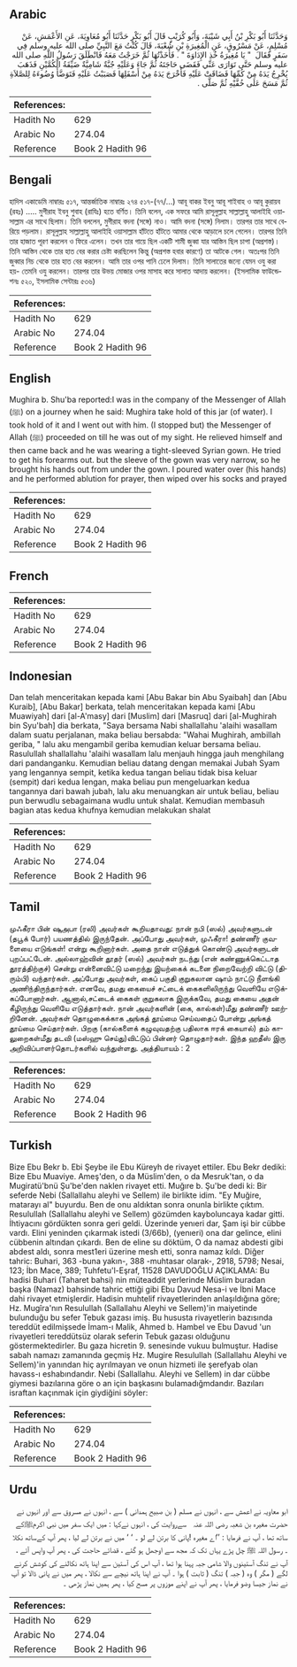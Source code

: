 ## Arabic


<div dir="rtl" lang="ar" style={{fontSize:'larger',backgroundColor:'#f8f9fa',padding:20}}>
وَحَدَّثَنَا أَبُو بَكْرِ بْنُ أَبِي شَيْبَةَ، وَأَبُو كُرَيْبٍ قَالَ أَبُو بَكْرٍ حَدَّثَنَا أَبُو مُعَاوِيَةَ، عَنِ الأَعْمَشِ، عَنْ مُسْلِمٍ، عَنْ مَسْرُوقٍ، عَنِ الْمُغِيرَةِ بْنِ شُعْبَةَ، قَالَ كُنْتُ مَعَ النَّبِيِّ صلى الله عليه وسلم فِي سَفَرٍ فَقَالَ ‏ "‏ يَا مُغِيرَةُ خُذِ الإِدَاوَةَ ‏"‏ ‏.‏ فَأَخَذْتُهَا ثُمَّ خَرَجْتُ مَعَهُ فَانْطَلَقَ رَسُولُ اللَّهِ صلى الله عليه وسلم حَتَّى تَوَارَى عَنِّي فَقَضَى حَاجَتَهُ ثُمَّ جَاءَ وَعَلَيْهِ جُبَّةٌ شَامِيَّةٌ ضَيِّقَةُ الْكُمَّيْنِ فَذَهَبَ يُخْرِجُ يَدَهُ مِنْ كُمِّهَا فَضَاقَتْ عَلَيْهِ فَأَخْرَجَ يَدَهُ مِنْ أَسْفَلِهَا فَصَبَبْتُ عَلَيْهِ فَتَوَضَّأَ وُضُوءَهُ لِلصَّلاَةِ ثُمَّ مَسَحَ عَلَى خُفَّيْهِ ثُمَّ صَلَّى ‏.‏
</div>
<div style={{backgroundColor:'#f8f9fa',padding:20, marginBottom: 10}}><table> <thead> <tr> <th>References:</th> <th></th> </tr> </thead> <tbody><tr><td>Hadith No</td><td>629</td></tr><tr><td>Arabic No</td><td>274.04</td></tr><tr><td>Reference</td><td>Book 2 Hadith 96</td></tr></tbody></table></div>

## Bengali


<div dir="ltr" lang="bn" style={{fontSize:'larger',backgroundColor:'#f8f9fa',padding:20}}>
হাদিস একাডেমি নাম্বারঃ ৫১৭, আন্তর্জাতিক নাম্বারঃ ২৭৪ ৫১৭-(৭৭/...) আবূ বাকর ইবনু আবূ শাইবাহ ও আবূ কুরায়ব (রহঃ) ..... মুগীরাহ ইবনু শুবাহ (রাযিঃ) হতে বর্ণিত। তিনি বলেন, এক সফরে আমি রাসূলুল্লাহ সাল্লাল্লাহু আলাইহি ওয়াসাল্লাম এর সাথে ছিলাম। তিনি বললেন, মুগীরাহ বদনা (সঙ্গে) নাও। আমি বদনা (সঙ্গে) নিলাম। তারপর তার সাথে বেরিয়ে পড়লাম। রাসূলুল্লাহ সাল্লাল্লাহু আলাইহি ওয়াসাল্লাম হাঁটতে হাঁটতে আমার থেকে আড়ালে চলে গেলেন। তারপর তিনি তার হাজাত পূরণ করলেন ও ফিরে এলেন। তখন তার গায়ে ছিল একটি শামী জুব্বা যার আস্তিন ছিল চাপা (অপ্রশস্ত)। তিনি আস্তিন থেকে তার হাত বের করার চেষ্টা করছিলেন কিন্তু (অপ্রশস্ত হবার কারণে) তা আটকে গেল। অতঃপর তিনি জুব্বার নিচ থেকে তার হাত বের করলেন। আমি তার ওপর পানি ঢেলে দিলাম। তিনি সালাতের জন্যে যেমন ওযু করা হয়- তেমনি ওযু করলেন। তারপর তার উভয় মোজার ওপর মাসাহ করে সালাত আদায় করলেন। (ইসলামিক ফাউন্ডেশনঃ ৫২০, ইসলামিক সেন্টারঃ ৫৩৬)
</div>
<div style={{backgroundColor:'#f8f9fa',padding:20, marginBottom: 10}}><table> <thead> <tr> <th>References:</th> <th></th> </tr> </thead> <tbody><tr><td>Hadith No</td><td>629</td></tr><tr><td>Arabic No</td><td>274.04</td></tr><tr><td>Reference</td><td>Book 2 Hadith 96</td></tr></tbody></table></div>

## English


<div dir="ltr" lang="en" style={{fontSize:'larger',backgroundColor:'#f8f9fa',padding:20}}>
Mughira b. Shu'ba reported:I was in the company of the Messenger of Allah (ﷺ) on a journey when he said: Mughira take hold of this jar (of water). I took hold of it and I went out with him. (I stopped but) the Messenger of Allah (ﷺ) proceeded on till he was out of my sight. He relieved himself and then came back and he was wearing a tight-sleeved Syrian gown. He tried to get his forearms out. but the sleeve of the gown was very narrow, so he brought his hands out from under the gown. I poured water over (his hands) and he performed ablution for prayer, then wiped over his socks and prayed
</div>
<div style={{backgroundColor:'#f8f9fa',padding:20, marginBottom: 10}}><table> <thead> <tr> <th>References:</th> <th></th> </tr> </thead> <tbody><tr><td>Hadith No</td><td>629</td></tr><tr><td>Arabic No</td><td>274.04</td></tr><tr><td>Reference</td><td>Book 2 Hadith 96</td></tr></tbody></table></div>

## French


<div dir="ltr" lang="fr" style={{fontSize:'larger',backgroundColor:'#f8f9fa',padding:20}}>

</div>
<div style={{backgroundColor:'#f8f9fa',padding:20, marginBottom: 10}}><table> <thead> <tr> <th>References:</th> <th></th> </tr> </thead> <tbody><tr><td>Hadith No</td><td>629</td></tr><tr><td>Arabic No</td><td>274.04</td></tr><tr><td>Reference</td><td>Book 2 Hadith 96</td></tr></tbody></table></div>

## Indonesian


<div dir="ltr" lang="id" style={{fontSize:'larger',backgroundColor:'#f8f9fa',padding:20}}>
Dan telah menceritakan kepada kami [Abu Bakar bin Abu Syaibah] dan [Abu Kuraib], [Abu Bakar] berkata, telah menceritakan kepada kami [Abu Muawiyah] dari [al-A'masy] dari [Muslim] dari [Masruq] dari [al-Mughirah bin Syu'bah] dia berkata, "Saya bersama Nabi shallallahu 'alaihi wasallam dalam suatu perjalanan, maka beliau bersabda: "Wahai Mughirah, ambillah geriba, " lalu aku mengambil geriba kemudian keluar bersama beliau. Rasulullah shallallahu 'alaihi wasallam lalu menjauh hingga jauh menghilang dari pandanganku. Kemudian beliau datang dengan memakai Jubah Syam yang lengannya sempit, ketika kedua tangan beliau tidak bisa keluar (sempit) dari kedua lengan, maka beliau pun mengeluarkan kedua tangannya dari bawah jubah, lalu aku menuangkan air untuk beliau, beliau pun berwudlu sebagaimana wudlu untuk shalat. Kemudian membasuh bagian atas kedua khufnya kemudian melakukan shalat
</div>
<div style={{backgroundColor:'#f8f9fa',padding:20, marginBottom: 10}}><table> <thead> <tr> <th>References:</th> <th></th> </tr> </thead> <tbody><tr><td>Hadith No</td><td>629</td></tr><tr><td>Arabic No</td><td>274.04</td></tr><tr><td>Reference</td><td>Book 2 Hadith 96</td></tr></tbody></table></div>

## Tamil


<div dir="ltr" lang="ta" style={{fontSize:'larger',backgroundColor:'#f8f9fa',padding:20}}>
முஃகீரா பின் ஷுஅபா (ரலி) அவர்கள் கூறியதாவது: நான் நபி (ஸல்) அவர்களுடன் (தபூக் போர்) பயணத்தில் இருந்தேன். அப்போது அவர்கள், முஃகீரா! தண்ணீர் குவளையை எடுங்கள்! என்று கூறினார்கள். அதை நான் எடுத்துக் கொண்டு அவர்களுடன் புறப்பட்டேன். அல்லாஹ்வின் தூதர் (ஸல்) அவர்கள் நடந்து (என் கண்ணுக்கெட்டாத தூரத்திற்குச்) சென்று என்னைவிட்டு மறைந்து இயற்கைக் கடனை நிறைவேற்றி விட்டு (திரும்பி) வந்தார்கள். அப்போது அவர்கள், கைப் பகுதி குறுகலான ஷாம் நாட்டு நீளங்கி அணிந்திருந்தார்கள். எனவே, தமது கையைச் சட்டைக் கைகளிலிருந்து வெளியே எடுக்கப்போனார்கள். ஆனால்,சட்டைக் கைகள் குறுகலாக இருக்கவே, தமது கையை அதன் கீழிருந்து வெளியே எடுத்தார்கள். நான் அவர்களின் (கை, கால்கள்)மீது தண்ணீர் ஊற்றினேன். அவர்கள் தொழுகைக்காக அங்கத் தூய்மை செய்வதைப் போன்று அங்கத் தூய்மை செய்தார்கள். பிறகு (கால்களைக் கழுவுவதற்கு பதிலாக ஈரக் கையால்) தம் காலுறைகள்மீது தடவி (மஸ்ஹு செய்து)விட்டுப் பின்னர் தொழுதார்கள். இந்த ஹதீஸ் இரு அறிவிப்பாளர்தொடர்களில் வந்துள்ளது. அத்தியாயம் : 2
</div>
<div style={{backgroundColor:'#f8f9fa',padding:20, marginBottom: 10}}><table> <thead> <tr> <th>References:</th> <th></th> </tr> </thead> <tbody><tr><td>Hadith No</td><td>629</td></tr><tr><td>Arabic No</td><td>274.04</td></tr><tr><td>Reference</td><td>Book 2 Hadith 96</td></tr></tbody></table></div>

## Turkish


<div dir="ltr" lang="tr" style={{fontSize:'larger',backgroundColor:'#f8f9fa',padding:20}}>
Bize Ebu Bekr b. Ebi Şeybe ile Ebu Küreyh de rivayet ettiler. Ebu Bekr dediki: Bize Ebu Muaviye. Ameş'den, o da Müslim'den, o da Mesruk'tan, o da Mugiratü'bnü Şu'be'den naklen rivayet etti. Muğıre b. Şu'be dedi ki: Bir seferde Nebi (Sallallahu aleyhi ve Sellem) ile birlikte idim. "Ey Muğire, matarayı al" buyurdu. Ben de onu aldıktan sonra onunla birlikte çıktım. Resulullah (Sallallahu aleyhi ve Sellem) gözümden kayboluncaya kadar gitti. İhtiyacını gördükten sonra geri geldi. Üzerinde yenıeri dar, Şam işi bir cübbe vardı. Elini yeninden çıkarmak istedi (3/66b), (yenıeri) ona dar gelince, elini cübbenin altından çıkardı. Ben de eline su döktüm, O da namaz abdesti gibi abdest aldı, sonra mest1eri üzerine mesh etti, sonra namaz kıldı. Diğer tahric: Buhari, 363 -buna yakın-, 388 -muhtasar olarak-, 2918, 5798; Nesai, 123; İbn Mace, 389; Tuhfetu'l-Eşraf, 11528 DAVUDOĞLU AÇIKLAMA: Bu hadisi Buhari (Taharet bahsi) nin müteaddit yerlerinde Müslim buradan başka (Namaz) bahsinde tahric ettiği gibi Ebu Davud Nesa-i ve İbni Mace dahi rivayet etmişlerdir. Hadisin muhtelif rivayetlerinden anlaşıldığına göre; Hz. Mugîra'nın Resulullah (Sallallahu Aleyhi ve Sellem)'in maiyetinde bulunduğu bu sefer Tebuk gazası imiş. Bu hususta rivayetlerin bazısında tereddüt edilmişsede İmam-ı Malik, Ahmed b. Hambel ve Ebu Davud 'un rivayetleri tereddütsüz olarak seferin Tebuk gazası olduğunu göstermektedirler. Bu gaza hicretin 9. senesinde vukuu bulmuştur. Hadise sabah namazı zamanında geçmiş Hz. Mugire Resulullah (Sallallahu Aleyhi ve Sellem)'in yanından hiç ayrılmayan ve onun hizmeti ile şerefyab olan havass-ı eshabındandır. Nebi (Sallallahu. Aleyhi ve Sellem) in dar cübbe giymesi bazılarına göre o an için başkasını bulamadığmdandır. Bazıları israftan kaçınmak için giydiğini söyler:
</div>
<div style={{backgroundColor:'#f8f9fa',padding:20, marginBottom: 10}}><table> <thead> <tr> <th>References:</th> <th></th> </tr> </thead> <tbody><tr><td>Hadith No</td><td>629</td></tr><tr><td>Arabic No</td><td>274.04</td></tr><tr><td>Reference</td><td>Book 2 Hadith 96</td></tr></tbody></table></div>

## Urdu


<div dir="rtl" lang="ur" style={{fontSize:'larger',backgroundColor:'#f8f9fa',padding:20}}>
ابو معاویہ نے اعمش سے ، انہوں نے مسلم ( بن صبیح ہمدانی ) سے ، انہوں نے مسروق سے اور انہوں نے حضرت مغیرہ بن شعبہ ‌رضی ‌اللہ ‌عنہ ‌ ‌ سےروایت کی ، انہوں نےکہا : میں ایک سفر میں نبی اکرمﷺکے ساتھ تھا ، آپ نے فرمایا : ’’اے مغیرہ !پانی کا برتن لے لو ۔ ‘ ‘ میں نے برتن لے لیا ، پھر آپ کےساتھ نکلا ۔ رسول اللہ ﷺ چل پڑے یہاں تک کہ مجھ سے اوجھل ہو گئے ، قضائے حاجت کی ، پھر آپ واپس آئے ، آپ نے تنگ آستینوں والا شامی جبہ پہنا ہوا تھا ، آپ اس کی آستین سے اپنا ہاتھ نکالنے کی کوشش کرنے لگے ( مگر ) وہ ( جبہ ) تنگ ( ثابت ) ہوا ۔ آپ نے اپنا ہاتھ نیچے سے نکالا ، پھر میں نے پانی ڈالا تو آپ نے نماز جیسا وضو فرمایا ، پھر آپ نے اپنے موزوں پر مسح کیا ، پھر ہمیں نماز پڑھی ۔
</div>
<div style={{backgroundColor:'#f8f9fa',padding:20, marginBottom: 10}}><table> <thead> <tr> <th>References:</th> <th></th> </tr> </thead> <tbody><tr><td>Hadith No</td><td>629</td></tr><tr><td>Arabic No</td><td>274.04</td></tr><tr><td>Reference</td><td>Book 2 Hadith 96</td></tr></tbody></table></div>